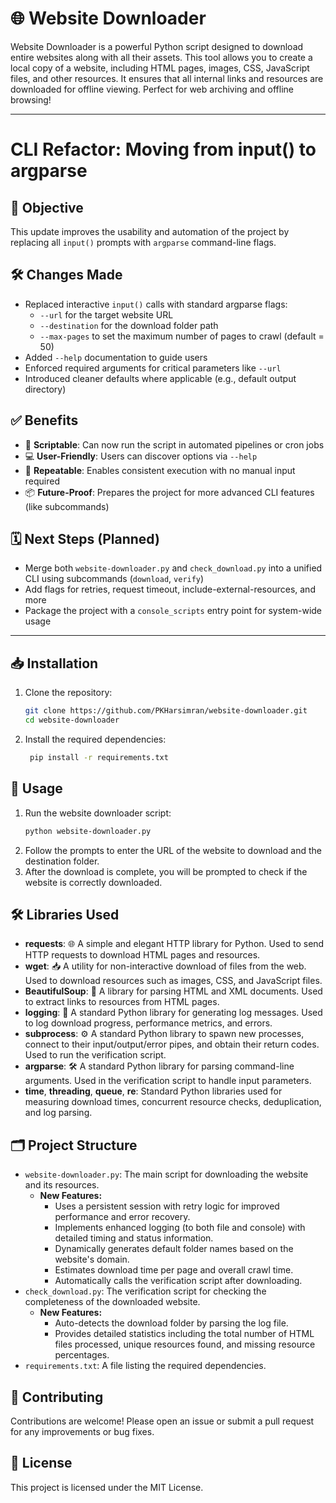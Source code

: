 # 🌐 Website Downloader

Website Downloader is a powerful Python script designed to download entire websites along with all their assets. This tool allows you to create a local copy of a website, including HTML pages, images, CSS, JavaScript files, and other resources. It ensures that all internal links and resources are downloaded for offline viewing. Perfect for web archiving and offline browsing!

---

# CLI Refactor: Moving from input() to argparse

## 🎯 Objective

This update improves the usability and automation of the project by replacing all `input()` prompts with `argparse` command-line flags.

## 🛠️ Changes Made

- Replaced interactive `input()` calls with standard argparse flags:
  - `--url` for the target website URL
  - `--destination` for the download folder path
  - `--max-pages` to set the maximum number of pages to crawl (default = 50)
- Added `--help` documentation to guide users
- Enforced required arguments for critical parameters like `--url`
- Introduced cleaner defaults where applicable (e.g., default output directory)

## ✅ Benefits

- 🧩 **Scriptable**: Can now run the script in automated pipelines or cron jobs
- 💻 **User-Friendly**: Users can discover options via `--help`
- 🔁 **Repeatable**: Enables consistent execution with no manual input required
- 📦 **Future-Proof**: Prepares the project for more advanced CLI features (like subcommands)

## 🗓️ Next Steps (Planned)

- Merge both `website-downloader.py` and `check_download.py` into a unified CLI using subcommands (`download`, `verify`)
- Add flags for retries, request timeout, include-external-resources, and more
- Package the project with a `console_scripts` entry point for system-wide usage

---

## 📥 Installation

1. Clone the repository:
   
   ```bash
   git clone https://github.com/PKHarsimran/website-downloader.git
   cd website-downloader
   ```
2. Install the required dependencies:
   
   ```bash
    pip install -r requirements.txt
   ```

## 🚀 Usage

1. Run the website downloader script:
   ```bash
   python website-downloader.py
   ```
2. Follow the prompts to enter the URL of the website to download and the destination folder.
3. After the download is complete, you will be prompted to check if the website is correctly downloaded.
## 🛠️ Libraries Used

- **requests**: 🌐 A simple and elegant HTTP library for Python. Used to send HTTP requests to download HTML pages and resources.
- **wget**: 📥 A utility for non-interactive download of files from the web. Used to download resources such as images, CSS, and JavaScript files.
- **BeautifulSoup**: 🍜 A library for parsing HTML and XML documents. Used to extract links to resources from HTML pages.
- **logging**: 📝 A standard Python library for generating log messages. Used to log download progress, performance metrics, and errors.
- **subprocess**: ⚙️ A standard Python library to spawn new processes, connect to their input/output/error pipes, and obtain their return codes. Used to run the verification script.
- **argparse**: 🛠️ A standard Python library for parsing command-line arguments. Used in the verification script to handle input parameters.
- **time**, **threading**, **queue**, **re**: Standard Python libraries used for measuring download times, concurrent resource checks, deduplication, and log parsing.

## 🗂️ Project Structure

- `website-downloader.py`: The main script for downloading the website and its resources.
  - **New Features:**
    - Uses a persistent session with retry logic for improved performance and error recovery.
    - Implements enhanced logging (to both file and console) with detailed timing and status information.
    - Dynamically generates default folder names based on the website's domain.
    - Estimates download time per page and overall crawl time.
    - Automatically calls the verification script after downloading.
- `check_download.py`: The verification script for checking the completeness of the downloaded website.
  - **New Features:**
    - Auto-detects the download folder by parsing the log file.
    - Provides detailed statistics including the total number of HTML files processed, unique resources found, and missing resource percentages.
- `requirements.txt`: A file listing the required dependencies.



## 🤝 Contributing

Contributions are welcome! Please open an issue or submit a pull request for any improvements or bug fixes.

## 📜 License

This project is licensed under the MIT License.
